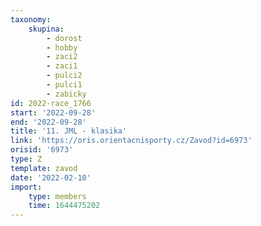 ```yaml
---
taxonomy:
    skupina:
        - dorost
        - hobby
        - zaci2
        - zaci1
        - pulci2
        - pulci1
        - zabicky
id: 2022-race_1766
start: '2022-09-28'
end: '2022-09-28'
title: '11. JML - klasika'
link: 'https://oris.orientacnisporty.cz/Zavod?id=6973'
orisid: '6973'
type: Z
template: zavod
date: '2022-02-10'
import:
    type: members
    time: 1644475202
---
```


